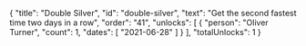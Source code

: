 {
  "title": "Double Silver",
  "id": "double-silver",
  "text": "Get the second fastest time two days in a row",
  "order": "41",
  "unlocks": [
    {
      "person": "Oliver Turner",
      "count": 1,
      "dates": [
        "2021-06-28"
      ]
    }
  ],
  "totalUnlocks": 1
}